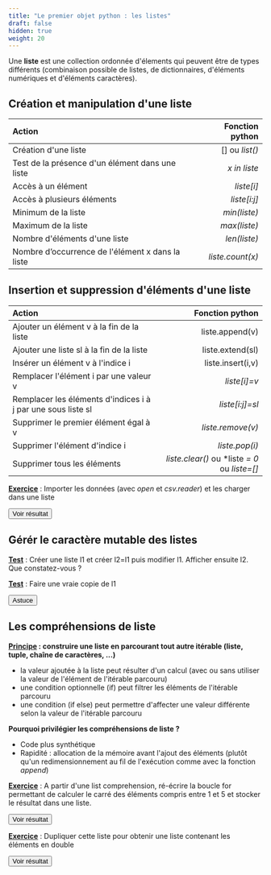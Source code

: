 ```yaml
---
title: "Le premier objet python : les listes"
draft: false
hidden: true
weight: 20
---
```


Une **liste** est une collection ordonnée d'élements qui peuvent être de types différents (combinaison possible de listes, de dictionnaires, d'éléments numériques et d'éléments caractères).

## Création et manipulation d'une liste

| Action | Fonction python |
|:---------------|------------------------:|
| Création d'une liste | [] ou *list()* |
| Test de la présence d'un élément dans une liste | *x in liste* |
| Accès à un élément | *liste[i]* |
| Accès à plusieurs éléments | *liste[i:j]* |
| Minimum de la liste | *min(liste)* |
| Maximum de la liste | *max(liste)* |
| Nombre d'éléments d'une liste | *len(liste)* |
| Nombre d’occurrence de l'élément x dans la liste | *liste.count(x)* |

## Insertion et suppression d'éléments d'une liste


| Action | Fonction python |
|:---------------|------------------------:|
| Ajouter un élément v à la fin de la liste | liste.append(v) |
| Ajouter une liste sl à la fin de la liste | liste.extend(sl) |
| Insérer un élément v à l'indice i | liste.insert(i,v) |
| Remplacer l'élément i par une valeur v | *liste[i]=v* |
| Remplacer les éléments d'indices i à j par une sous liste sl | *liste[i:j]=sl* |
| Supprimer le premier élément égal à v | *liste.remove(v)* |
| Supprimer l'élément d'indice i | *liste.pop(i)* |
| Supprimer tous les éléments | *liste.clear()* ou *liste *= 0* ou *liste=[]* |


<ins>**Exercice**</ins> : Importer les données (avec *open* et *csv.reader*) et les charger dans une liste


<script>
function myFunction() {
    var x = document.getElementById("myDIV");
    if (x.style.display === "none") {
        x.style.display = "block";
    } else {
        x.style.display = "none";
    }
}
</script>
 
<button onclick="myFunction()">Voir résultat</button>

<div id="myDIV" hidden>
<div></div>

``` python
import csv
liste=[]
with open('./data/commune2019.csv', 'r') as csvfile:
    file = csv.reader(csvfile, delimiter=',')
    for row in file:
    	liste.append(row)
```
</div>



## Gérér le caractère mutable des listes

<ins>**Test**</ins> : Créer une liste l1 et créer l2=l1 puis modifier l1. Afficher ensuite l2. Que constatez-vous ?



<ins>**Test**</ins> : Faire une vraie copie de l1

<script>
function astuceFunction() {
    var x = document.getElementById("astuce");
    if (x.style.display === "none") {
        x.style.display = "block";
    } else {
        x.style.display = "none";
    }
}
</script>
 
<button onclick="astuceFunction()">Astuce</button>
<div id="astuce" hidden>
<div></div>

**Fonction copy et deepcopy**

Le package *copy* contient deux fonctions *copy* et *deepcopy* pour réaliser des copies. Il est préférable d'utiliser *deepcopy* car la fonction *copy* peut réaliser une copie imparfaite dans le cas des listes de listes.
</div>


## Les compréhensions de liste

**<ins>Principe</ins> : construire une liste en parcourant tout autre itérable (liste, tuple, chaîne de caractères, ...)**

* la valeur ajoutée à la liste peut résulter d'un calcul (avec ou sans utiliser la valeur de l'élément de l'itérable parcouru)
* une condition optionnelle (if) peut filtrer les éléments de l'itérable parcouru
* une condition (if else) peut permettre d'affecter une valeur différente selon la valeur de l'itérable parcouru

**Pourquoi privilégier les compréhensions de liste ?**

* Code plus synthétique
* Rapidité : allocation de la mémoire avant l'ajout des éléments (plutôt qu'un redimensionnement au fil de l'exécution comme avec la fonction *append*)

<ins>**Exercice**</ins> : A partir d'une list comprehension, ré-écrire la boucle for permettant de calculer le carré des éléments compris entre 1 et 5 et stocker le résultat dans une liste.

<script>
function myFunction2() {
    var x = document.getElementById("myDIV2");
    if (x.style.display === "none") {
        x.style.display = "block";
    } else {
        x.style.display = "none";
    }
}
</script>
 
<button onclick="myFunction2()">Voir résultat</button>

<div id="myDIV2" hidden>
<div></div>

``` python
[i**2 for i in [1,2,3,4,5]]
```
</div>


<ins>**Exercice**</ins> : Dupliquer cette liste pour obtenir une liste contenant les éléments en double

<script>
function myFunction3() {
    var x = document.getElementById("myDIV3");
    if (x.style.display === "none") {
        x.style.display = "block";
    } else {
        x.style.display = "none";
    }
}
</script>
 
<button onclick="myFunction3()">Voir résultat</button>

<div id="myDIV3" hidden>
<div></div>

``` python
[i**2 for i in [1,2,3,4,5]]+[i**2 for i in [1,2,3,4,5]]
```
</div>





